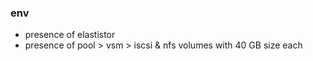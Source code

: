 ### env
- presence of elastistor
- presence of pool > vsm > iscsi & nfs volumes with 40 GB size each
